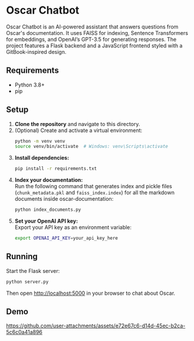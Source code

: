 # Oscar Chatbot

Oscar Chatbot is an AI-powered assistant that answers questions from Oscar's documentation. It uses FAISS for indexing, Sentence Transformers for embeddings, and OpenAI’s GPT-3.5 for generating responses. The project features a Flask backend and a JavaScript frontend styled with a GitBook-inspired design.

## Requirements

- Python 3.8+
- pip

## Setup

1. **Clone the repository** and navigate to this directory.
2. (Optional) Create and activate a virtual environment:
   ```bash
   python -m venv venv
   source venv/bin/activate  # Windows: venv\Scripts\activate
   ```
3. **Install dependencies:**
   ```bash
   pip install -r requirements.txt
   ```
4. **Index your documentation:**  
   Run the following command that generates index and pickle files (`chunk_metadata.pkl` and `faiss_index.index`) for all the markdown documents inside oscar-documentation:
   ```bash
   python index_documents.py
   ```
5. **Set your OpenAI API key:**  
   Export your API key as an environment variable:
   ```bash
   export OPENAI_API_KEY=your_api_key_here
   ```

## Running

Start the Flask server:
```bash
python server.py
```
Then open [http://localhost:5000](http://localhost:5000) in your browser to chat about Oscar.

## Demo

https://github.com/user-attachments/assets/e72e67c6-d14d-45ec-b2ca-5c6c0a41a896




